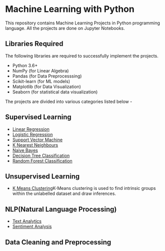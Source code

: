 # Machine Learning with Python 
This repository contains Machine Learning Projects in Python programming language. 
All the projects are done on Jupyter Notebooks.

## Libraries Required 
The following libraries are required to successfully implement the projects.
  - Python 3.6+
  - NumPy (for Linear Algebra)
  - Pandas (for Data Preprocesssing)
  - Scikit-learn (for ML models)
  - Matplotlib (for Data Visualization)
  - Seaborn (for statistical data visualization)

The projects are divided into various categories listed below -

## Supervised Learning 
  - [Linear Regression]()
  - [Logistic Regression]()
  - [Support Vector Machine]() 
  - [K Nearest Neighbours]()
  - [Naive Bayes]()
  - [Decision Tree Classification]()
  - [Random Forest Classification]()

## Unsupervised Learning 
  - [K Means Clustering]()K-Means clustering is used to find intrinsic groups within the unlabelled dataset and draw inferences.

## NLP(Natural Language Processing)
  - [Text Analytics]()
  - [Sentiment Analysis]()
 
## Data Cleaning and Preprocessing








